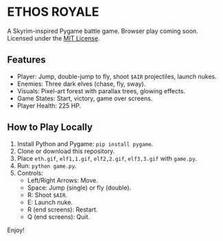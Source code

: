 # ETHOS ROYALE

A Skyrim-inspired Pygame battle game. Browser play coming soon. Licensed under the [MIT License](LICENSE).

## Features
- Player: Jump, double-jump to fly, shoot `$AIR` projectiles, launch nukes.
- Enemies: Three dark elves (chase, fly, sway).
- Visuals: Pixel-art forest with parallax trees, glowing effects.
- Game States: Start, victory, game over screens.
- Player Health: 225 HP.

## How to Play Locally
1. Install Python and Pygame: `pip install pygame`.
2. Clone or download this repository.
3. Place `eth.gif`, `elf1,1.gif`, `elf2,2.gif`, `elf3,3.gif` with `game.py`.
4. Run: `python game.py`.
5. Controls:
   - Left/Right Arrows: Move.
   - Space: Jump (single) or fly (double).
   - R: Shoot `$AIR`.
   - E: Launch nuke.
   - R (end screens): Restart.
   - Q (end screens): Quit.

Enjoy!
